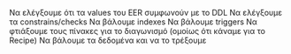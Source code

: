 Να ελέγξουμε ότι τα values του EER συμφωνούν με το DDL
Να ελέγξουμε τα constrains/checks
Να βάλουμε indexes 
Να βάλουμε triggers
Να φτιάξουμε τους πίνακες για το διαγωνισμό (ομοίως ότι κάναμε για το Recipe)
Να βάλουμε τα δεδομένα και να το τρέξουμε
